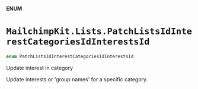 **ENUM**

# `MailchimpKit.Lists.PatchListsIdInterestCategoriesIdInterestsId`

```swift
enum PatchListsIdInterestCategoriesIdInterestsId
```

Update interest in category

Update interests or 'group names' for a specific category.
